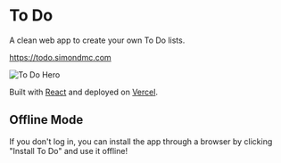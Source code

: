 # To Do

A clean web app to create your own To Do lists.

https://todo.simondmc.com

![To Do Hero](https://simondmc.com/media/todo-hero.png)

Built with [React](https://reactjs.org/) and deployed on [Vercel](https://vercel.com).

## Offline Mode

If you don't log in, you can install the app through a browser by clicking "Install To Do" 
and use it offline!
